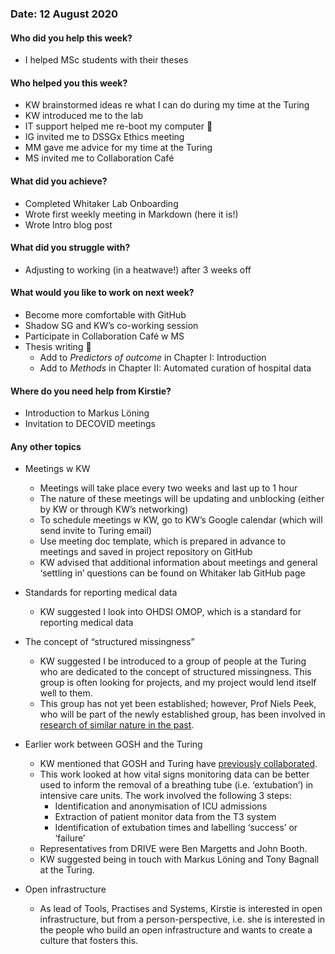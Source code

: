

### Date: 12 August 2020

#### Who did you help this week?

* I helped MSc students with their theses

#### Who helped you this week?

* KW brainstormed ideas re what I can do during my time at the Turing
* KW introduced me to the lab
* IT support helped me re-boot my computer :pray:
* IG invited me to DSSGx Ethics meeting
* MM gave me advice for my time at the Turing
* MS invited me to Collaboration Café

#### What did you achieve?

* Completed Whitaker Lab Onboarding
* Wrote first weekly meeting in Markdown (here it is!)
* Wrote Intro blog post

#### What did you struggle with?

* Adjusting to working (in a heatwave!) after 3 weeks off

#### What would you like to work on next week?

* Become more comfortable with GitHub
* Shadow SG and KW’s co-working session
* Participate in Collaboration Café w MS
* Thesis writing :book: 
    * Add to _Predictors of outcome_ in Chapter I: Introduction
    * Add to _Methods_ in Chapter II: Automated curation of hospital data
    
#### Where do you need help from Kirstie?

* Introduction to Markus Löning
* Invitation to DECOVID meetings

#### Any other topics

* Meetings w KW

	* Meetings will take place every two weeks and last up to 1 hour
	* The nature of these meetings will be updating and unblocking (either by KW or through KW’s networking)
	* To schedule meetings w KW, go to KW’s Google calendar (which will send invite to Turing email)
	* Use meeting doc template, which is prepared in advance to meetings and saved in project repository on GitHub
	* KW advised that additional information about meetings and general ‘settling in’ questions can be found on Whitaker lab GitHub page

* Standards for reporting medical data

	* KW suggested I look into OHDSI OMOP, which is a standard for reporting medical data

* The concept of “structured missingness”

	* KW suggested I be introduced to a group of people at the Turing who are dedicated to the concept of structured missingness. This group is often looking for projects, and my project would lend itself well to them.
  * This group has not yet been established; however, Prof Niels Peek, who will be part of the newly established group, has been involved in [research of similar nature in the past](https://www.turing.ac.uk/research/research-projects/advancing-methodology-predictive-healthcare).

* Earlier work between GOSH and the Turing

	* KW mentioned that GOSH and Turing have [previously collaborated](https://www.turing.ac.uk/sites/default/files/2020-02/the_alan_turing_institute_data_study_group_final_report_-_great_ormond_street_hospital.pdf).
    * This work looked at how vital signs monitoring data can be better used to inform the removal of a breathing tube (i.e. ‘extubation’) in intensive care units. The work involved the following 3 steps:
        * Identification and anonymisation of ICU admissions
        * Extraction of patient monitor data from the T3 system
        * Identification of extubation times and labelling ‘success’ or ‘failure’
    * Representatives from DRIVE were Ben Margetts and John Booth.
    * KW suggested being in touch with Markus Löning and Tony Bagnall at the Turing. 

* Open infrastructure

	* As lead of Tools, Practises and Systems, Kirstie is interested in open infrastructure, but from a person-perspective, i.e. she is interested in the people who build an open infrastructure and wants to create a culture that fosters this. 